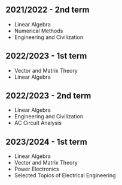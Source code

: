 ## 2021/2022 - 2nd term

* Linear Algebra
* Numerical Methods
* Engineering and Civilization

## 2022/2023 - 1st term

* Vector and Matrix Theory
* Linear Algebra

## 2022/2023 - 2nd term

* Linear Algebra
* Engineering and Civilization
* AC Circuit Analysis

## 2023/2024 - 1st term  

* Linear Algebra
* Vector and Matrix Theory
* Power Electronics
* Selected Topics of Electrical Engineering
